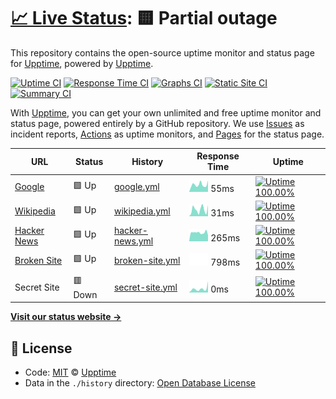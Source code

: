 # [📈 Live Status](https://demo.upptime.js.org): <!--live status--> **🟨 Partial outage**

This repository contains the open-source uptime monitor and status page for [Upptime](https://upptime.js.org), powered by [Upptime](https://github.com/upptime/upptime).

[![Uptime CI](https://github.com/koj-co/upptime/workflows/Uptime%20CI/badge.svg)](https://github.com/koj-co/upptime/actions?query=workflow%3A%22Uptime+CI%22)
[![Response Time CI](https://github.com/koj-co/upptime/workflows/Response%20Time%20CI/badge.svg)](https://github.com/koj-co/upptime/actions?query=workflow%3A%22Response+Time+CI%22)
[![Graphs CI](https://github.com/koj-co/upptime/workflows/Graphs%20CI/badge.svg)](https://github.com/koj-co/upptime/actions?query=workflow%3A%22Graphs+CI%22)
[![Static Site CI](https://github.com/koj-co/upptime/workflows/Static%20Site%20CI/badge.svg)](https://github.com/koj-co/upptime/actions?query=workflow%3A%22Static+Site+CI%22)
[![Summary CI](https://github.com/koj-co/upptime/workflows/Summary%20CI/badge.svg)](https://github.com/koj-co/upptime/actions?query=workflow%3A%22Summary+CI%22)

With [Upptime](https://upptime.js.org), you can get your own unlimited and free uptime monitor and status page, powered entirely by a GitHub repository. We use [Issues](https://github.com/upptime/upptime/issues) as incident reports, [Actions](https://github.com/upptime/upptime/actions) as uptime monitors, and [Pages](https://demo.upptime.js.org) for the status page.

<!--start: status pages-->
<!-- This summary is generated by Upptime (https://github.com/upptime/upptime) -->
<!-- Do not edit this manually, your changes will be overwritten -->

| URL                                         | Status  | History                                                                                       | Response Time                                                                    | Uptime                                                                                                                                                                                                            |
| ------------------------------------------- | ------- | --------------------------------------------------------------------------------------------- | -------------------------------------------------------------------------------- | ----------------------------------------------------------------------------------------------------------------------------------------------------------------------------------------------------------------- |
| [Google](https://www.google.com)            | 🟩 Up   | [google.yml](https://github.com/tjonas331/Uptime/commits/master/history/google.yml)           | <img alt="Response time graph" src="./graphs/google.png" height="20"> 55ms       | [![Uptime 100.00%](https://img.shields.io/endpoint?url=https%3A%2F%2Fraw.githubusercontent.com%2Ftjonas331%2FUptime%2Fmaster%2Fapi%2Fgoogle%2Fuptime.json)](https://demo.upptime.js.org/history/google)           |
| [Wikipedia](https://en.wikipedia.org)       | 🟩 Up   | [wikipedia.yml](https://github.com/tjonas331/Uptime/commits/master/history/wikipedia.yml)     | <img alt="Response time graph" src="./graphs/wikipedia.png" height="20"> 31ms    | [![Uptime 100.00%](https://img.shields.io/endpoint?url=https%3A%2F%2Fraw.githubusercontent.com%2Ftjonas331%2FUptime%2Fmaster%2Fapi%2Fwikipedia%2Fuptime.json)](https://demo.upptime.js.org/history/wikipedia)     |
| [Hacker News](https://news.ycombinator.com) | 🟩 Up   | [hacker-news.yml](https://github.com/tjonas331/Uptime/commits/master/history/hacker-news.yml) | <img alt="Response time graph" src="./graphs/hacker-news.png" height="20"> 265ms | [![Uptime 100.00%](https://img.shields.io/endpoint?url=https%3A%2F%2Fraw.githubusercontent.com%2Ftjonas331%2FUptime%2Fmaster%2Fapi%2Fhacker-news%2Fuptime.json)](https://demo.upptime.js.org/history/hacker-news) |
| [Broken Site](seven-ig.de)                  | 🟩 Up   | [broken-site.yml](https://github.com/tjonas331/Uptime/commits/master/history/broken-site.yml) | <img alt="Response time graph" src="./graphs/broken-site.png" height="20"> 798ms | [![Uptime 100.00%](https://img.shields.io/endpoint?url=https%3A%2F%2Fraw.githubusercontent.com%2Ftjonas331%2FUptime%2Fmaster%2Fapi%2Fbroken-site%2Fuptime.json)](https://demo.upptime.js.org/history/broken-site) |
| Secret Site                                 | 🟥 Down | [secret-site.yml](https://github.com/tjonas331/Uptime/commits/master/history/secret-site.yml) | <img alt="Response time graph" src="./graphs/secret-site.png" height="20"> 0ms   | [![Uptime 100.00%](https://img.shields.io/endpoint?url=https%3A%2F%2Fraw.githubusercontent.com%2Ftjonas331%2FUptime%2Fmaster%2Fapi%2Fsecret-site%2Fuptime.json)](https://demo.upptime.js.org/history/secret-site) |

<!--end: status pages-->

[**Visit our status website →**](https://demo.upptime.js.org)

## 📄 License

- Code: [MIT](./LICENSE) © [Upptime](https://upptime.js.org)
- Data in the `./history` directory: [Open Database License](https://opendatacommons.org/licenses/odbl/1-0/)

